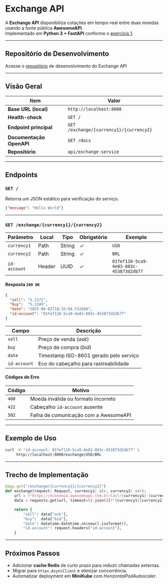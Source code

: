 # Exchange API

A **Exchange API** disponibiliza cotações em tempo-real entre duas moedas usando a fonte pública **AwesomeAPI**.  
Implementado em **Python 3 + FastAPI** conforme o [exercício 1](https://insper.github.io/platform/exercises/exercise1/).

---

## Repositório de Desenvolvimento

Acesse o [repositório](https://github.com/gustavoribolla/api.exchange_service) de desenvolvimento do Exchange API

---

## Visão Geral

| Item                     | Valor                                             |
|--------------------------|---------------------------------------------------|
| **Base URL (local)**     | `http://localhost:8000`                           |
| **Health-check**         | `GET /`                                           |
| **Endpoint principal**   | `GET /exchange/{currency1}/{currency2}`           |
| **Documentação OpenAPI** | `GET /docs`                                       |
| **Repositório**          | `api/exchange-service`                            |

---

## Endpoints

### `GET /`

Retorna um JSON estático para verificação do serviço.

```json
{"message": "Hello World"}
````

---

### `GET /exchange/{currency1}/{currency2}`

| Parâmetro    | Local  | Tipo   | Obrigatório | Exemplo                                |
| ------------ | ------ | ------ | ----------- | -------------------------------------- |
| `currency1`  | Path   | String | ✓           | `USD`                                  |
| `currency2`  | Path   | String | ✓           | `BRL`                                  |
| `id-account` | Header | UUID   | ✓           | `01fef110-5ca9-4e83-803c-453873d2db77` |

#### Resposta `200 OK`

```json
{
  "sell": "5.1372",
  "buy":  "5.1349",
  "date": "2025-06-02T18:35:04.532608",
  "id-account": "01fef110-5ca9-4e83-803c-453873d2db77"
}
```

| Campo        | Descrição                              |
| ------------ | -------------------------------------- |
| `sell`       | Preço de venda (*ask*)                 |
| `buy`        | Preço de compra (*bid*)                |
| `date`       | Timestamp ISO-8601 gerado pelo serviço |
| `id-account` | Eco do cabeçalho para rastreabilidade  |

#### Códigos de Erro

| Código | Motivo                                |
| ------ | ------------------------------------- |
| `400`  | Moeda inválida ou formato incorreto   |
| `422`  | Cabeçalho `id-account` ausente        |
| `502`  | Falha de comunicação com a AwesomeAPI |

---

## Exemplo de Uso

```bash
curl -H "id-account: 01fef110-5ca9-4e83-803c-453873d2db77" \
     http://localhost:8000/exchange/USD/BRL
```

---

## Trecho de Implementação

```python
@app.get("/exchange/{currency1}/{currency2}")
def exchange(request: Request, currency1: str, currency2: str):
    url = f"https://economia.awesomeapi.com.br/last/{currency1}-{currency2}"
    data = requests.get(url, timeout=5).json()[f"{currency1}{currency2}"]

    return {
        "sell": data["ask"],
        "buy":  data["bid"],
        "date": datetime.datetime.utcnow().isoformat(),
        "id-account": request.headers["id-account"],
    }
```

---

## Próximos Passos

* Adicionar **cache Redis** de curto prazo para reduzir chamadas externas.
* Migrar para `httpx.AsyncClient` e otimizar concorrência.
* Automatizar deployment em **MiniKube** com *HorizontalPodAutoscaler*.

